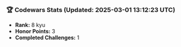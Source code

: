 ### 🏆 Codewars Stats (Updated: 2025-03-01 13:12:23 UTC)

- **Rank:** 8 kyu
- **Honor Points:** 3
- **Completed Challenges:** 1
